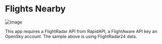 # Flights Nearby

![image](https://github.com/motoridersd/HomeAssistant-Tidbyt/assets/5197858/c8ba109f-31ea-4ac8-8766-b61008fae756)

This app requires a FlightRadar API from RapidAPI, a FlightAware API key an OpenSky account. The sample above is using FlightRadar24 data.
